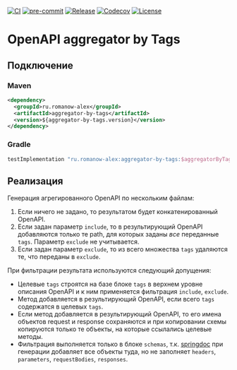 [![CI](https://github.com/Romanow/aggregator-by-tags/actions/workflows/build.yml/badge.svg)](https://github.com/Romanow/aggregator-by-tags/actions/workflows/build.yml)
[![pre-commit](https://img.shields.io/badge/pre--commit-enabled-brightgreen?logo=pre-commit)](https://github.com/pre-commit/pre-commit)
[![Release](https://img.shields.io/github/v/release/Romanow/aggregator-by-tags?logo=github&sort=semver)](https://github.com/Romanow/aggregator-by-tags/releases/latest)
[![Codecov](https://codecov.io/gh/Romanow/aggregator-by-tags/branch/master/graph/badge.svg?token=Cckw6pHLh7)](https://codecov.io/gh/Romanow/aggregator-by-tags)
[![License](https://img.shields.io/github/license/Romanow/aggregator-by-tags)](https://github.com/Romanow/aggregator-by-tags/blob/master/LICENSE)

# OpenAPI aggregator by Tags

## Подключение

### Maven

```xml
<dependency>
  <groupId>ru.romanow-alex</groupId>
  <artifactId>aggregator-by-tags</artifactId>
  <version>${aggregator-by-tags.version}</version>
</dependency>
```

### Gradle

```groovy
testImplementation "ru.romanow-alex:aggregator-by-tags:$aggregatorByTagsVersion"
```

## Реализация

Генерация агрегированного OpenAPI по нескольким файлам:

1. Если ничего не задано, то результатом будет конкатенированный OpenAPI.
2. Если задан параметр `include`, то в результирующий OpenAPI добавляются только те path, для которых заданы _все_
   переданные `tags`. Параметр `exclude` не учитывается.
3. Если задан параметр `exclude`, то из всего множества `tags` удаляются те, что переданы в `exclude`.

При фильтрации результата используются следующий допущения:

* Целевые `tags` строятся на базе блоке `tags` в верхнем уровне описания OpenAPI и к ним применяется
  фильтрация `include`, `exclude`.
* Метод добавляется в результирующий OpenAPI, если всего `tags` содержатся в целевых `tags`.
* Если метод добавляется в результирующий OpenAPI, то его имена объектов request и response сохраняются и при
  копировании схемы копируются только те объекты, на которые ссылались целевые методы.
* Фильтрация выполняется только в блоке `schemas`, т.к. [springdoc](https://springdoc.org/) при генерации добавляет все
  объекты туда, но не заполняет `headers`, `parameters`, `requestBodies`, `responses`.
